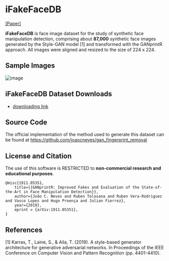 # iFakeFaceDB

[[Paper]](https://arxiv.org/abs/arXiv:1911.05351) 

**iFakeFaceDB** is face image dataset for the study of synthetic face manipulation detection, comprising about **87,000** synthetic face images generated by the Style-GAN model [1] and transformed with the GANprintR approach. All images were aligned and resized to the size of 224 x 224.

## Sample Images

![image](https://github.com/socialabubi/iFakeFaceDB/blob/master/iFakeFaceDB.png)


## iFakeFaceDB Dataset Downloads
* [downloading link](http:/socia-lab.di.ubi.pt/~jcneves/iFakeFaceDB.zip)


## Source Code
The official implementation of the method used to generate this dataset can be found at https://github.com/joaocneves/gan_fingerprint_removal

## License and Citation
The use of this software is RESTRICTED to **non-commercial research and educational purposes**.
```
@misc{1911.05351,
    title={{GANprintR: Improved Fakes and Evaluation of the State-of-the-Art in Face Manipulation Detection}},
    author={João C. Neves and Ruben Tolosana and Ruben Vera-Rodriguez and Vasco Lopes and Hugo Proença and Julian Fierrez},
    year={2019},
    eprint = {arXiv:1911.05351},
}
```
## References

[1] Karras, T., Laine, S., & Aila, T. (2019). A style-based generator architecture for generative adversarial networks. In Proceedings of the IEEE Conference on Computer Vision and Pattern Recognition (pp. 4401-4410).


